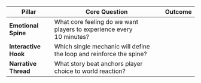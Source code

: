 | Pillar               | Core Question                                                        | Outcome |
| -------------------- | -------------------------------------------------------------------- | ------- |
| **Emotional Spine**  | What core feeling do we want players to experience every 10 minutes? |         |
| **Interactive Hook** | Which single mechanic will define the loop and reinforce the spine?  |         |
| **Narrative Thread** | What story beat anchors player choice to world reaction?             |         |
